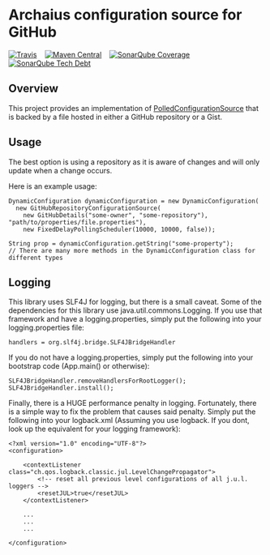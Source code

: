 Archaius configuration source for GitHub
========================================

[![Travis](https://img.shields.io/travis/nterry/archaius-github.svg?maxAge=2592000)](https://img.shields.io/travis/nterry/archaius-github.svg?maxAge=2592000)&nbsp;&nbsp;&nbsp;&nbsp;[![Maven Central](https://img.shields.io/maven-central/v/io.github.nterry/archaius-github.svg?maxAge=2592000)](https://search.maven.org/#search%7Cga%7C1%7Cio.github.nterry)&nbsp;&nbsp;&nbsp;&nbsp;[![SonarQube Coverage](https://img.shields.io/sonar/http/sonarqube.com/io.github.nterry:archaius-github/coverage.svg?maxAge=2592000)](https://sonarqube.com/overview?id=io.github.nterry%3Aarchaius-github)&nbsp;&nbsp;&nbsp;&nbsp;[![SonarQube Tech Debt](https://img.shields.io/sonar/http/sonarqube.com/io.github.nterry:archaius-github/tech_debt.svg?maxAge=2592000)](https://sonarqube.com/overview?id=io.github.nterry%3Aarchaius-github)

Overview
--------
This project provides an implementation of
<a href="https://netflix.github.io/archaius/archaius-core-javadoc/com/netflix/config/PolledConfigurationSource.html">PolledConfigurationSource</a>
that is backed by a file hosted in either a GitHub repository or a Gist.


Usage
-----
The best option is using a repository as it is aware of changes and will only update when a change occurs.

Here is an example usage:

    DynamicConfiguration dynamicConfiguration = new DynamicConfiguration(
      new GitHubRepositoryConfigurationSource(
        new GitHubDetails("some-owner", "some-repository"), "path/to/properties/file.properties"),
        new FixedDelayPollingScheduler(10000, 10000, false));
        
    String prop = dynamicConfiguration.getString("some-property");    
    // There are many more methods in the DynamicConfiguration class for different types
    
Logging
-------

This library uses SLF4J for logging, but there is a small caveat. Some of the dependencies for this library use
java.util.commons.Logging. If you use that framework and have a logging.properties, simply put the following into
your logging.properties file:

    handlers = org.slf4j.bridge.SLF4JBridgeHandler
    
If you do not have a logging.properties, simply put the following into your bootstrap code (App.main() or otherwise):

    SLF4JBridgeHandler.removeHandlersForRootLogger();
    SLF4JBridgeHandler.install();
    
Finally, there is a HUGE performance penalty in logging. Fortunately, there is a simple way to fix the problem that
causes said penalty. Simply put the following into your logback.xml (Assuming you use logback. If you dont, look
up the equivalent for your logging framework):

    <?xml version="1.0" encoding="UTF-8"?>
    <configuration>
    
        <contextListener class="ch.qos.logback.classic.jul.LevelChangePropagator">
            <!-- reset all previous level configurations of all j.u.l. loggers -->
            <resetJUL>true</resetJUL>
        </contextListener> 
    
        ...
        ...
        ...
    
    </configuration>
